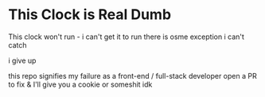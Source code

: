 # This Clock is Real Dumb

This clock won't run - i can't get it to run
there is osme exception i can't catch

i give up

this repo signifies my failure as a front-end / full-stack developer
open a PR to fix & I'll give you a cookie or someshit idk
